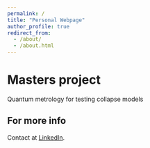```yaml
---
permalink: /
title: "Personal Webpage"
author_profile: true
redirect_from: 
  - /about/
  - /about.html
---
```


Masters project
======

Quantum metrology for testing collapse models



For more info
------
Contact at [LinkedIn](https://linkedin/krishnae2001/). 

